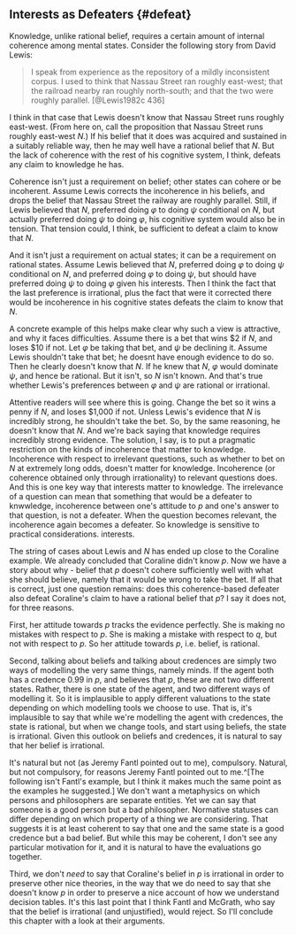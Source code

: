 ## Interests as Defeaters {#defeat}

Knowledge, unlike rational belief, requires a certain amount of internal coherence among mental states. Consider the following story from David Lewis:

> I speak from experience as the repository of a mildly inconsistent corpus. I used to think that Nassau Street ran roughly east-west; that the railroad nearby ran roughly north-south; and that the two were roughly parallel. [@Lewis1982c 436]

I think in that case that Lewis doesn't know that Nassau Street runs roughly east-west. (From here on, call the proposition that Nassau Street runs roughly east-west $N$.) If his belief that it does was acquired and sustained in a suitably reliable way, then he may well have a rational belief that $N$. But the lack of coherence with the rest of his cognitive system, I think, defeats any claim to knowledge he has.

Coherence isn't just a requirement on belief; other states can cohere or be incoherent. Assume Lewis corrects the incoherence in his beliefs, and
drops the belief that Nassau Street the railway are roughly parallel. Still, if Lewis believed that $N$, preferred doing $\varphi$ to doing $\psi$ conditional on $N$, but actually preferred doing $\psi$ to doing $\varphi$, his cognitive system would also be in tension. That tension could, I think, be sufficient to defeat a claim to know that $N$.

And it isn't just a requirement on actual states; it can be a requirement on rational states. Assume Lewis believed that $N$, preferred doing $\varphi$ to doing $\psi$ conditional on $N$, and preferred doing $\varphi$ to doing $\psi$, but should have preferred doing $\psi$ to doing $\varphi$ given his interests. Then I think the fact that the last preference is irrational, plus the fact that were it
corrected there would be incoherence in his cognitive states defeats the claim to know that $N$.

A concrete example of this helps make clear why such a view is attractive, and why it faces difficulties. Assume there is a bet that wins \$2 if $N$, and loses \$10 if not. Let $\varphi$ be taking that bet, and $\psi$ be declining it. Assume Lewis shouldn't take that bet; he doesnt have enough evidence to do so. Then he clearly doesn't know that $N$. If he knew that $N$, $\varphi$ would dominate $\psi$, and
hence be rational. But it isn't, so $N$ isn't known. And that's true whether Lewis's preferences between $\varphi$ and $\psi$ are rational or irrational.

Attentive readers will see where this is going. Change the bet so it wins a penny if $N$, and loses \$1,000 if not. Unless Lewis's evidence that $N$ is incredibly strong, he shouldn't take the bet. So, by the same reasoning, he doesn't know that $N$. And we're back saying that knowledge requires incredibly strong evidence. The solution, I say, is to put a pragmatic restriction on the kinds of incoherence that matter to knowledge. Incoherence with respect to irrelevant questions, such as whether to bet on $N$ at extremely long odds, doesn't matter for
knowledge. Incoherence (or coherence obtained only through irrationality) to relevant questions does. And this is one key way that interests matter to knowledge. The irrelevance of a question can mean that something that would be a defeater to knwwledge, incoherence between one's attitude to $p$ and one's answer to that question, is not a defeater. When the question becomes relevant, the incoherence again becomes a defeater. So knowledge is sensitive to practical considerations. 
interests.

The string of cases about Lewis and $N$ has ended up close to the Coraline example. We already concluded that Coraline didn't know $p$. Now we have a story about why - belief that $p$ doesn't cohere
sufficiently well with what she should believe, namely that it would be wrong to take the bet. If all that is correct, just one question
remains: does this coherence-based defeater also defeat Coraline's claim to have a rational belief that $p$? I say it does not, for three reasons.

First, her attitude towards $p$ tracks the evidence perfectly. She is making no mistakes with respect to $p$. She is making a mistake with respect to $q$, but not with respect to $p$. So her attitude towards
$p$, i.e. belief, is rational.

Second, talking about beliefs and talking about credences are simply two ways of modelling the very same things, namely minds. If the agent both has a credence 0.99 in $p$, and believes that $p$, these are not two different states. Rather, there is one state of the agent, and two different ways of modelling it. So it is implausible to apply different valuations to the state depending on which modelling tools we choose to use. That is, it's implausible to say that while we're modelling the
agent with credences, the state is rational, but when we change tools, and start using beliefs, the state is irrational. Given this outlook on
beliefs and credences, it is natural to say that her belief is irrational. 

It's natural but not (as Jeremy Fantl pointed out to me), compulsory. Natural, but not compulsory, for reasons Jeremy Fantl pointed
out to me.^[The following isn't Fantl's example, but I think it makes much the same point as the examples he suggested.] We don't want a metaphysics on which persons and philosophers are separate entities. Yet we can say that someone is a good person but a bad philosopher. Normative statuses can differ depending on which property of a thing we are considering. That suggests it is at least coherent to say that one and the same state is a good credence but a bad belief. But while this may be coherent, I don't see any particular motivation for it, and it is natural to have the evaluations go together.

Third, we don't *need* to say that Coraline's belief in $p$ is irrational in order to preserve other nice theories, in the way that we do need to say that she doesn't know $p$ in order to preserve a nice
account of how we understand decision tables. It's this last point that I think Fantl and McGrath, who say that the belief is irrational (and unjustified), would reject. So I'll conclude this chapter with a look at their arguments.
